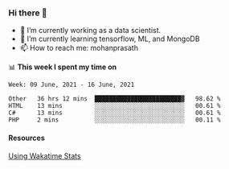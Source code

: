 ### Hi there 👋

- 🔭 I’m currently working as a data scientist.
- 🌱 I’m currently learning tensorflow, ML, and MongoDB
- 📫 How to reach me: mohanprasath

📊 **This week I spent my time on**
<!--START_SECTION:waka-->
```text
Week: 09 June, 2021 - 16 June, 2021

Other   36 hrs 12 mins  ████████████████████████▓   98.62 % 
HTML    13 mins         ░░░░░░░░░░░░░░░░░░░░░░░░░   00.61 % 
C#      13 mins         ░░░░░░░░░░░░░░░░░░░░░░░░░   00.61 % 
PHP     2 mins          ░░░░░░░░░░░░░░░░░░░░░░░░░   00.11 % 
```
<!--END_SECTION:waka-->

#### Resources
[Using Wakatime Stats](https://github.com/marketplace/actions/waka-readme)
